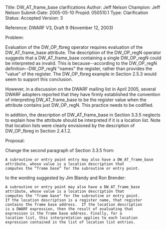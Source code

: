 Title:       DW_AT_frame_base clarifications
Author:      Jeff Nelson
Champion:    Jeff Nelson
Submit-Date: 2005-05-10
Propid:      050510.1
Type:        Clarification
Status:      Accepted
Version:     3

Reference: DWARF V3, Draft 9 (November 12, 2003)

Problem:

Evaluation of the DW_OP_fbreg operator requires evaluation of the
DW_AT_frame_base attribute. The description of the DW_OP_regN operator
suggests that a DW_AT_frame_base containing a single DW_OP_regN could be
interpreted as invalid. This is because--according to the DW_OP_regN
definition--DW_OP_regN "names" the register, rather than provides the
"value" of the register. The DW_OP_fbreg example in Section 2.5.3 would
seem to support this conclusion.

However, in a discussion on the DWARF mailing list in April 2005,
several DWARF adopters reported that they have firmly established the
convention of interpreting DW_AT_frame_base to be the register value
when the attribute contains just DW_OP_regN. This practice needs to be
codified.

In addition, the description of DW_AT_frame_base in Section 3.3.5
neglects to explain how the attribute should be interpreted if it is a
location list. Note that location lists were clearly envisioned by the
description of DW_OP_fbreg in Section 2.4.1.2.


Proposal:

Change the second paragraph of Section 3.3.5 from:

    A subroutine or entry point entry may also have a DW_AT_frame_base
    attribute, whose value is a location description that
    computes the “frame base” for the subroutine or entry point.

to the wording suggested by Jim Blandy and Ron Brender:

    A subroutine or entry point may also have a DW_AT_frame_base
    attribute, whose value is a location description that
    computes the "frame base" for the subroutine or entry point.
    If the location description is a register name, that register
    contains the frame base address.  If the location description
    is a DWARF expression, then the result of evaluating that
    expression is the frame base address. Finally, for a
    location list, this interpretation applies to each location
    expression contained in the list of location list entries.

